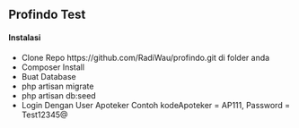 <h2> Profindo Test </h2>

<h4> Instalasi </h4>

<ul>
    <li>Clone Repo https://github.com/RadiWau/profindo.git  di folder anda</li>
    <li>Composer Install</li>
    <li>Buat Database</li>
    <li>php artisan migrate</li>
    <li>php artisan db:seed</li>
    <li>Login Dengan User Apoteker Contoh kodeApoteker = AP111, Password = Test12345@</li>
</ul>
